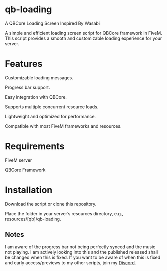 # qb-loading
A QBCore Loading Screen Inspired By Wasabi

A simple and efficient loading screen script for QBCore framework in FiveM. This script provides a smooth and customizable loading experience for your server.

# Features

Customizable loading messages.

Progress bar support.

Easy integration with QBCore.

Supports multiple concurrent resource loads.

Lightweight and optimized for performance.

Compatible with most FiveM frameworks and resources.

# Requirements

FiveM server

QBCore Framework

# Installation

Download the script or clone this repository.

Place the folder in your server’s resources directory, e.g., resources/[qb]/qb-loading.

## Notes

I am aware of the progress bar not being perfectly synced and the music not playing. I am actively looking into this and the published released shall be changed when this is fixed.
If you want to be aware of when this is fixed and early access/previews to my other scripts, join my [Discord](https://discord.gg/NhhBaGXUX8).
